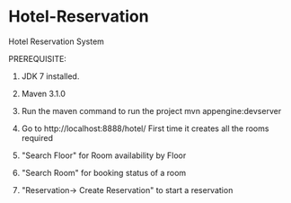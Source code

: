 # Hotel-Reservation
Hotel Reservation System

PREREQUISITE:
1. JDK 7 installed.
2. Maven 3.1.0 

1. Run the maven command to run the project 
mvn appengine:devserver
2. Go to http://localhost:8888/hotel/
First time it creates all the rooms required
3. "Search Floor" for Room availability by Floor
4. "Search Room" for booking status of a room
5. "Reservation-> Create Reservation" to start a reservation

